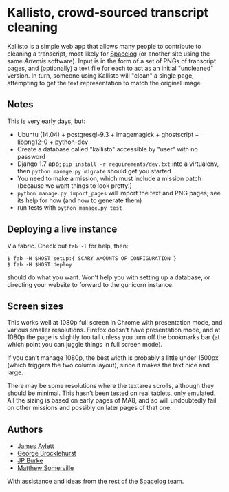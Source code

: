 # Kallisto, crowd-sourced transcript cleaning

Kallisto is a simple web app that allows many people to contribute to cleaning a transcript, most likely for [Spacelog](http://spacelog.org/) (or another site using the same *Artemis* software). Input is in the form of a set of PNGs of transcript pages, and (optionally) a text file for each to act as an initial "uncleaned" version. In turn, someone using Kallisto will "clean" a single page, attempting to get the text representation to match the original image.

## Notes

This is very early days, but:

 * Ubuntu (14.04) + postgresql-9.3 + imagemagick + ghostscript + libpng12-0 + python-dev
 * Create a database called "kallisto" accessible by "user" with no password
 * Django 1.7 app; `pip install -r requirements/dev.txt` into a virtualenv, then `python manage.py migrate` should get you started
 * You need to make a mission, which must include a mission patch (because we want things to look pretty!)
 * `python manage.py import_pages` will import the text and PNG pages; see its help for how (and how to generate them)
 * run tests with `python manage.py test`

## Deploying a live instance

Via fabric. Check out `fab -l` for help, then:

```
$ fab -H $HOST setup:{ SCARY AMOUNTS OF CONFIGURATION }
$ fab -H $HOST deploy
```

should do what you want. Won't help you with setting up a database, or directing your website to forward to the gunicorn instance.

## Screen sizes

This works well at 1080p full screen in Chrome with presentation mode,
and various smaller resolutions. Firefox doesn’t have presentation mode,
and at 1080p the page is slightly too tall unless you turn off the
bookmarks bar (at which point you can juggle things in full screen
mode).

If you can’t manage 1080p, the best width is probably a little under
1500px (which triggers the two column layout), since it makes the
text nice and large.

There may be some resolutions where the textarea scrolls, although they
should be minimal. This hasn’t been tested on real tablets, only
emulated. All the sizing is based on early pages of MA8, and so will
undoubtedly fail on other missions and possibly on later pages of that
one.

## Authors

 * [James Aylett](https://github.com/jaylett)
 * [George Brocklehurst](https://github.com/georgebrock)
 * [JP Burke](https://github.com/JPinSPACE)
 * [Matthew Somerville](https://github.com/dracos)

With assistance and ideas from the rest of the [Spacelog](https://github.com/Spacelog) team.
